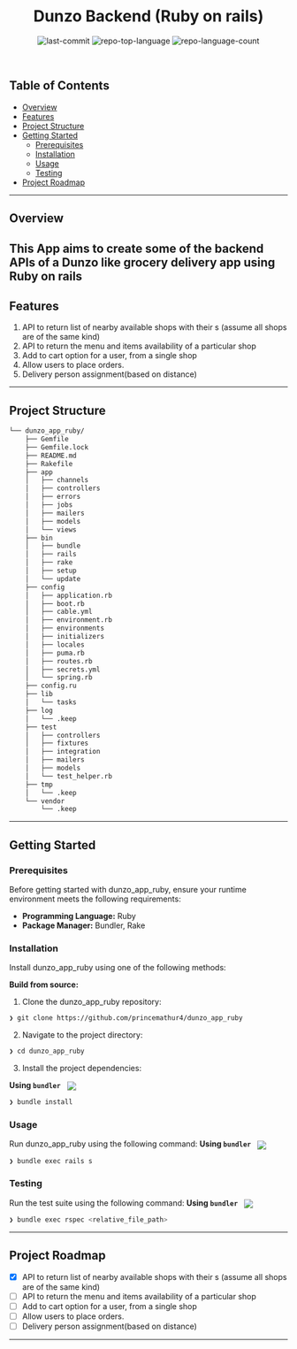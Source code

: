 <p align="center"><h1 align="center">Dunzo Backend (Ruby on rails) </h1></p>
<p align="center">
	<img src="https://img.shields.io/github/last-commit/princemathur4/dunzo_app_ruby?style=default&logo=git&logoColor=white&color=0080ff" alt="last-commit">
	<img src="https://img.shields.io/github/languages/top/princemathur4/dunzo_app_ruby?style=default&color=0080ff" alt="repo-top-language">
	<img src="https://img.shields.io/github/languages/count/princemathur4/dunzo_app_ruby?style=default&color=0080ff" alt="repo-language-count">
</p>
<p align="center"><!-- default option, no dependency badges. -->
</p>
<p align="center">
	<!-- default option, no dependency badges. -->
</p>
<br>

##  Table of Contents

- [ Overview](https://github.com/princemathur4/dunzo_app_ruby/blob/main/README.md#overview)
- [ Features](https://github.com/princemathur4/dunzo_app_ruby/blob/main/README.md#features)
- [ Project Structure](https://github.com/princemathur4/dunzo_app_ruby/blob/main/README.md#project-structure)
- [ Getting Started](https://github.com/princemathur4/dunzo_app_ruby/blob/main/README.md#getting-started)
  - [ Prerequisites](https://github.com/princemathur4/dunzo_app_ruby/blob/main/README.md#prerequisites)
  - [ Installation](https://github.com/princemathur4/dunzo_app_ruby/blob/main/README.md#installation)
  - [ Usage](https://github.com/princemathur4/dunzo_app_ruby/blob/main/README.md#usage)
  - [ Testing](https://github.com/princemathur4/dunzo_app_ruby/blob/main/README.md#testing)
- [ Project Roadmap](https://github.com/princemathur4/dunzo_app_ruby/blob/main/README.md#project-roadmap)

---

##  Overview

This App aims to create some of the backend APIs of a Dunzo like grocery delivery app using Ruby on rails  
---

##  Features
1. API to return list of nearby available shops with their s (assume all shops are of the
same kind)
2. API to return the menu and items availability of a particular shop
3. Add to cart option for a user, from a single shop
4. Allow users to place orders.
5. Delivery person assignment(based on distance)
---

##  Project Structure

```sh
└── dunzo_app_ruby/
    ├── Gemfile
    ├── Gemfile.lock
    ├── README.md
    ├── Rakefile
    ├── app
    │   ├── channels
    │   ├── controllers
    │   ├── errors
    │   ├── jobs
    │   ├── mailers
    │   ├── models
    │   └── views
    ├── bin
    │   ├── bundle
    │   ├── rails
    │   ├── rake
    │   ├── setup
    │   └── update
    ├── config
    │   ├── application.rb
    │   ├── boot.rb
    │   ├── cable.yml
    │   ├── environment.rb
    │   ├── environments
    │   ├── initializers
    │   ├── locales
    │   ├── puma.rb
    │   ├── routes.rb
    │   ├── secrets.yml
    │   └── spring.rb
    ├── config.ru
    ├── lib
    │   └── tasks
    ├── log
    │   └── .keep
    ├── test
    │   ├── controllers
    │   ├── fixtures
    │   ├── integration
    │   ├── mailers
    │   ├── models
    │   └── test_helper.rb
    ├── tmp
    │   └── .keep
    └── vendor
        └── .keep
```

---
##  Getting Started

###  Prerequisites

Before getting started with dunzo_app_ruby, ensure your runtime environment meets the following requirements:

- **Programming Language:** Ruby
- **Package Manager:** Bundler, Rake


###  Installation

Install dunzo_app_ruby using one of the following methods:

**Build from source:**

1. Clone the dunzo_app_ruby repository:
```sh
❯ git clone https://github.com/princemathur4/dunzo_app_ruby
```

2. Navigate to the project directory:
```sh
❯ cd dunzo_app_ruby
```

3. Install the project dependencies:


**Using `bundler`** &nbsp; [<img align="center" src="https://img.shields.io/badge/Ruby-CC342D.svg?style={badge_style}&logo=ruby&logoColor=white" />](https://www.ruby-lang.org/)

```sh
❯ bundle install
```

###  Usage
Run dunzo_app_ruby using the following command:
**Using `bundler`** &nbsp; [<img align="center" src="https://img.shields.io/badge/Ruby-CC342D.svg?style={badge_style}&logo=ruby&logoColor=white" />](https://www.ruby-lang.org/)

```sh
❯ bundle exec rails s
```



###  Testing
Run the test suite using the following command:
**Using `bundler`** &nbsp; [<img align="center" src="https://img.shields.io/badge/Ruby-CC342D.svg?style={badge_style}&logo=ruby&logoColor=white" />](https://www.ruby-lang.org/)

```sh
❯ bundle exec rspec <relative_file_path>
```


---
##  Project Roadmap
- [x] API to return list of nearby available shops with their s (assume all shops are of the same kind)
- [ ] API to return the menu and items availability of a particular shop
- [ ] Add to cart option for a user, from a single shop
- [ ] Allow users to place orders.
- [ ] Delivery person assignment(based on distance)

---
